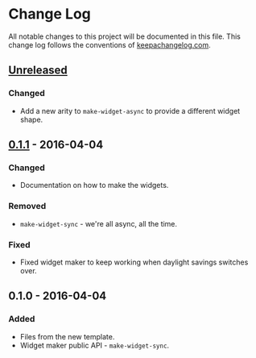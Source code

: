 # Change Log
All notable changes to this project will be documented in this file. This change log follows the conventions of [keepachangelog.com](http://keepachangelog.com/).

## [Unreleased]
### Changed
- Add a new arity to `make-widget-async` to provide a different widget shape.

## [0.1.1] - 2016-04-04
### Changed
- Documentation on how to make the widgets.

### Removed
- `make-widget-sync` - we're all async, all the time.

### Fixed
- Fixed widget maker to keep working when daylight savings switches over.

## 0.1.0 - 2016-04-04
### Added
- Files from the new template.
- Widget maker public API - `make-widget-sync`.

[Unreleased]: https://github.com/your-name/pu-auth/compare/0.1.1...HEAD
[0.1.1]: https://github.com/your-name/pu-auth/compare/0.1.0...0.1.1
